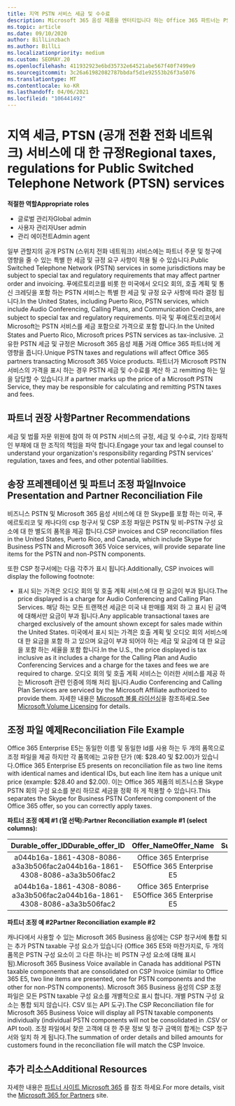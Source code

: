 ```yaml
---
title: 지역 PSTN 서비스 세금 및 수수료
description: Microsoft 365 음성 제품을 엔터티입니다 하는 Office 365 파트너는 PSTN 서비스에 대 한 지역 세금, 요금 또는 규제 요구 사항이 적용 될 수 있습니다.
ms.topic: article
ms.date: 09/10/2020
author: BillLinzbach
ms.author: BillLi
ms.localizationpriority: medium
ms.custom: SEOMAY.20
ms.openlocfilehash: 411932923e6bd35732e64521abe567f40f7499e9
ms.sourcegitcommit: 3c26a61982082787bbdaf5d1e92553b26f3a5076
ms.translationtype: MT
ms.contentlocale: ko-KR
ms.lasthandoff: 04/06/2021
ms.locfileid: "106441492"
---
```

# <a name="regional-taxes-regulations-for-public-switched-telephone-network-ptsn-services"></a><span data-ttu-id="66002-103">지역 세금, PTSN (공개 전환 전화 네트워크) 서비스에 대 한 규정</span><span class="sxs-lookup"><span data-stu-id="66002-103">Regional taxes, regulations for Public Switched Telephone Network (PTSN) services</span></span>

<span data-ttu-id="66002-104">**적절한 역할**</span><span class="sxs-lookup"><span data-stu-id="66002-104">**Appropriate roles**</span></span>

- <span data-ttu-id="66002-105">글로벌 관리자</span><span class="sxs-lookup"><span data-stu-id="66002-105">Global admin</span></span>
- <span data-ttu-id="66002-106">사용자 관리자</span><span class="sxs-lookup"><span data-stu-id="66002-106">User admin</span></span>
- <span data-ttu-id="66002-107">관리 에이전트</span><span class="sxs-lookup"><span data-stu-id="66002-107">Admin agent</span></span>

<span data-ttu-id="66002-108">일부 관할지의 공개 PSTN (스위치 전화 네트워크) 서비스에는 파트너 주문 및 청구에 영향을 줄 수 있는 특별 한 세금 및 규정 요구 사항이 적용 될 수 있습니다.</span><span class="sxs-lookup"><span data-stu-id="66002-108">Public Switched Telephone Network (PSTN) services in some jurisdictions may be subject to special tax and regulatory requirements that may affect partner order and invoicing.</span></span> <span data-ttu-id="66002-109">푸에르토리코를 비롯 한 미국에서 오디오 회의, 호출 계획 및 통신 크레딧을 포함 하는 PSTN 서비스는 특별 한 세금 및 규정 요구 사항에 따라 결정 됩니다.</span><span class="sxs-lookup"><span data-stu-id="66002-109">In the United States, including Puerto Rico, PSTN services, which include Audio Conferencing, Calling Plans, and Communication Credits, are subject to special tax and regulatory requirements.</span></span> <span data-ttu-id="66002-110">미국 및 푸에르토리코에서 Microsoft는 PSTN 서비스를 세금 포함으로 가격으로 포함 합니다.</span><span class="sxs-lookup"><span data-stu-id="66002-110">In the United States and Puerto Rico, Microsoft prices PSTN services as tax-inclusive.</span></span>  <span data-ttu-id="66002-111">고유한 PSTN 세금 및 규정은 Microsoft 365 음성 제품 거래 Office 365 파트너에 게 영향을 줍니다.</span><span class="sxs-lookup"><span data-stu-id="66002-111">Unique PSTN taxes and regulations will affect Office 365 partners transacting Microsoft 365 Voice products.</span></span>  <span data-ttu-id="66002-112">파트너가 Microsoft PSTN 서비스의 가격을 표시 하는 경우 PSTN 세금 및 수수료를 계산 하 고 remitting 하는 일을 담당할 수 있습니다.</span><span class="sxs-lookup"><span data-stu-id="66002-112">If a partner marks up the price of a Microsoft PSTN Service, they may be responsible for calculating and remitting PSTN taxes and fees.</span></span>

## <a name="partner-recommendations"></a><span data-ttu-id="66002-113">파트너 권장 사항</span><span class="sxs-lookup"><span data-stu-id="66002-113">Partner Recommendations</span></span>

<span data-ttu-id="66002-114">세금 및 법률 자문 위원에 참여 하 여 PSTN 서비스의 규정, 세금 및 수수료, 기타 잠재적인 부채에 대 한 조직의 책임을 파악 합니다.</span><span class="sxs-lookup"><span data-stu-id="66002-114">Engage your tax and legal counsel to understand your organization's responsibility regarding PSTN services' regulation, taxes and fees, and other potential liabilities.</span></span>

## <a name="invoice-presentation-and-partner-reconciliation-file"></a><span data-ttu-id="66002-115">송장 프레젠테이션 및 파트너 조정 파일</span><span class="sxs-lookup"><span data-stu-id="66002-115">Invoice Presentation and Partner Reconciliation File</span></span>

<span data-ttu-id="66002-116">비즈니스 PSTN 및 Microsoft 365 음성 서비스에 대 한 Skype를 포함 하는 미국, 푸에르토리코 및 캐나다의 csp 청구서 및 CSP 조정 파일은 PSTN 및 비-PSTN 구성 요소에 대 한 별도의 품목을 제공 합니다.</span><span class="sxs-lookup"><span data-stu-id="66002-116">CSP invoices and CSP reconciliation files in the United States, Puerto Rico, and Canada, which include Skype for Business PSTN and Microsoft 365 Voice services, will provide separate line items for the PSTN and non-PSTN components.</span></span>

<span data-ttu-id="66002-117">또한 CSP 청구서에는 다음 각주가 표시 됩니다.</span><span class="sxs-lookup"><span data-stu-id="66002-117">Additionally, CSP invoices will display the following footnote:</span></span>

* <span data-ttu-id="66002-118">표시 되는 가격은 오디오 회의 및 호출 계획 서비스에 대 한 요금이 부과 됩니다.</span><span class="sxs-lookup"><span data-stu-id="66002-118">The price displayed is a charge for Audio Conferencing and Calling Plan Services.</span></span>  <span data-ttu-id="66002-119">해당 하는 모든 트랜잭션 세금은 미국 내 판매를 제외 하 고 표시 된 금액에 대해서만 요금이 부과 됩니다.</span><span class="sxs-lookup"><span data-stu-id="66002-119">Any applicable transactional taxes are charged exclusively of the amount shown except for sales made within the United States.</span></span>  <span data-ttu-id="66002-120">미국에서 표시 되는 가격은 호출 계획 및 오디오 회의 서비스에 대 한 요금을 포함 하 고 있으며 요금이 부과 되어야 하는 세금 및 요금에 대 한 요금을 포함 하는 세율을 포함 합니다.</span><span class="sxs-lookup"><span data-stu-id="66002-120">In the U.S., the price displayed is tax inclusive as it includes a charge for the Calling Plan and Audio Conferencing Services and a charge for the taxes and fees we are required to charge.</span></span>  <span data-ttu-id="66002-121">오디오 회의 및 호출 계획 서비스는 이러한 서비스를 제공 하는 Microsoft 관련 인증에 의해 처리 됩니다.</span><span class="sxs-lookup"><span data-stu-id="66002-121">Audio Conferencing and Calling Plan Services are serviced by the Microsoft Affiliate authorized to provide them.</span></span>  <span data-ttu-id="66002-122">자세한 내용은 [Microsoft 볼륨 라이선싱](https://go.microsoft.com/fwlink/?LinkId=690247)을 참조하세요.</span><span class="sxs-lookup"><span data-stu-id="66002-122">See [Microsoft Volume Licensing](https://go.microsoft.com/fwlink/?LinkId=690247) for details.</span></span>

## <a name="reconciliation-file-example"></a><span data-ttu-id="66002-123">조정 파일 예제</span><span class="sxs-lookup"><span data-stu-id="66002-123">Reconciliation File Example</span></span>

<span data-ttu-id="66002-124">Office 365 Enterprise E5는 동일한 이름 및 동일한 Id를 사용 하는 두 개의 품목으로 조정 파일을 제공 하지만 각 품목에는 고유한 단가 (예: $28.40 및 $2.00)가 있습니다.</span><span class="sxs-lookup"><span data-stu-id="66002-124">Office 365 Enterprise E5 presents on reconciliation file as two line items with identical names and identical IDs, but each line item has a unique unit price (example: $28.40 and $2.00).</span></span> <span data-ttu-id="66002-125">이는 Office 365 제품의 비즈니스용 Skype PSTN 회의 구성 요소를 분리 하므로 세금을 정확 하 게 적용할 수 있습니다.</span><span class="sxs-lookup"><span data-stu-id="66002-125">This separates the Skype for Business PSTN Conferencing component of the Office 365 offer, so you can correctly apply taxes.</span></span>

<span data-ttu-id="66002-126">**파트너 조정 예제 #1 (열 선택):**</span><span class="sxs-lookup"><span data-stu-id="66002-126">**Partner Reconciliation example #1 (select columns):**</span></span>

|<span data-ttu-id="66002-127">**Durable_offer_ID**</span><span class="sxs-lookup"><span data-stu-id="66002-127">**Durable_offer_ID**</span></span>|<span data-ttu-id="66002-128">**Offer_Name**</span><span class="sxs-lookup"><span data-stu-id="66002-128">**Offer_Name**</span></span>|<span data-ttu-id="66002-129">**Subscription_Start_Date**</span><span class="sxs-lookup"><span data-stu-id="66002-129">**Subscription_Start_Date**</span></span>|<span data-ttu-id="66002-130">**Subscription_End_Date**</span><span class="sxs-lookup"><span data-stu-id="66002-130">**Subscription_End_Date**</span></span>|<span data-ttu-id="66002-131">**Charge_Start_Date**</span><span class="sxs-lookup"><span data-stu-id="66002-131">**Charge_Start_Date**</span></span>|<span data-ttu-id="66002-132">**Charge_End_Date**</span><span class="sxs-lookup"><span data-stu-id="66002-132">**Charge_End_Date**</span></span>|<span data-ttu-id="66002-133">**Charge_Type**</span><span class="sxs-lookup"><span data-stu-id="66002-133">**Charge_Type**</span></span>|<span data-ttu-id="66002-134">**Unit_Price**</span><span class="sxs-lookup"><span data-stu-id="66002-134">**Unit_Price**</span></span>|
|:----:|:----:|:----:|:----:|:----:|:----:|:----:|:----:|
|<span data-ttu-id="66002-135">a044b16a-1861-4308-8086-a3a3b506fac2</span><span class="sxs-lookup"><span data-stu-id="66002-135">a044b16a-1861-4308-8086-a3a3b506fac2</span></span>   |<span data-ttu-id="66002-136">Office 365 Enterprise E5</span><span class="sxs-lookup"><span data-stu-id="66002-136">Office 365 Enterprise E5</span></span>   |<span data-ttu-id="66002-137">8/10/2019 0:00</span><span class="sxs-lookup"><span data-stu-id="66002-137">8/10/2019 0:00</span></span>   |<span data-ttu-id="66002-138">8/11/2019 0:00</span><span class="sxs-lookup"><span data-stu-id="66002-138">8/11/2019 0:00</span></span>   |<span data-ttu-id="66002-139">8/11/2019 0:00</span><span class="sxs-lookup"><span data-stu-id="66002-139">8/11/2019 0:00</span></span>|<span data-ttu-id="66002-140">9/10/2019 0:00</span><span class="sxs-lookup"><span data-stu-id="66002-140">9/10/2019 0:00</span></span>   |<span data-ttu-id="66002-141">요금 주기</span><span class="sxs-lookup"><span data-stu-id="66002-141">Cycle fee</span></span>   |<span data-ttu-id="66002-142">28.40</span><span class="sxs-lookup"><span data-stu-id="66002-142">28.40</span></span>   |
|<span data-ttu-id="66002-143">a044b16a-1861-4308-8086-a3a3b506fac2</span><span class="sxs-lookup"><span data-stu-id="66002-143">a044b16a-1861-4308-8086-a3a3b506fac2</span></span>   |<span data-ttu-id="66002-144">Office 365 Enterprise E5</span><span class="sxs-lookup"><span data-stu-id="66002-144">Office 365 Enterprise E5</span></span>   |<span data-ttu-id="66002-145">8/10/2019 0:00</span><span class="sxs-lookup"><span data-stu-id="66002-145">8/10/2019 0:00</span></span>   |<span data-ttu-id="66002-146">8/11/2019 0:00</span><span class="sxs-lookup"><span data-stu-id="66002-146">8/11/2019 0:00</span></span>   |<span data-ttu-id="66002-147">8/11/2019 0:00</span><span class="sxs-lookup"><span data-stu-id="66002-147">8/11/2019 0:00</span></span>   |<span data-ttu-id="66002-148">9/10/2019 0:00</span><span class="sxs-lookup"><span data-stu-id="66002-148">9/10/2019 0:00</span></span>   |<span data-ttu-id="66002-149">요금 주기</span><span class="sxs-lookup"><span data-stu-id="66002-149">Cycle fee</span></span>   |<span data-ttu-id="66002-150">2.00</span><span class="sxs-lookup"><span data-stu-id="66002-150">2.00</span></span>   |

<span data-ttu-id="66002-151">**파트너 조정 예 #2**</span><span class="sxs-lookup"><span data-stu-id="66002-151">**Partner Reconciliation example #2**</span></span>

<span data-ttu-id="66002-152">캐나다에서 사용할 수 있는 Microsoft 365 Business 음성에는 CSP 청구서에 통합 되는 추가 PSTN taxable 구성 요소가 있습니다 (Office 365 E5와 마찬가지로, 두 개의 품목은 PSTN 구성 요소이 고 다른 하나는 비 PSTN 구성 요소에 대해 표시 됨).</span><span class="sxs-lookup"><span data-stu-id="66002-152">Microsoft 365 Business Voice available in Canada has additional PSTN taxable components that are consolidated on CSP Invoice (similar to Office 365 E5, two line items are presented, one for PSTN components and the other for non-PSTN components).</span></span>  <span data-ttu-id="66002-153">Microsoft 365 Business 음성의 CSP 조정 파일은 모든 PSTN taxable 구성 요소를 개별적으로 표시 합니다. 개별 PSTN 구성 요소는 통합 되지 않습니다. CSV 또는 API 도구).</span><span class="sxs-lookup"><span data-stu-id="66002-153">The CSP Reconciliation file for Microsoft 365 Business Voice will display all PSTN taxable components individually (individual PSTN components will not be consolidated in .CSV or API tool).</span></span>  <span data-ttu-id="66002-154">조정 파일에서 찾은 고객에 대 한 주문 정보 및 청구 금액의 합계는 CSP 청구서와 일치 하 게 됩니다.</span><span class="sxs-lookup"><span data-stu-id="66002-154">The summation of order details and billed amounts for customers found in the reconciliation file will match the CSP Invoice.</span></span>

## <a name="additional-resources"></a><span data-ttu-id="66002-155">추가 리소스</span><span class="sxs-lookup"><span data-stu-id="66002-155">Additional Resources</span></span>
<span data-ttu-id="66002-156">자세한 내용은 [파트너 사이트 Microsoft 365](https://www.microsoft.com/microsoft-365/partners/) 를 참조 하세요.</span><span class="sxs-lookup"><span data-stu-id="66002-156">For more details, visit the [Microsoft 365 for Partners](https://www.microsoft.com/microsoft-365/partners/) site.</span></span>

